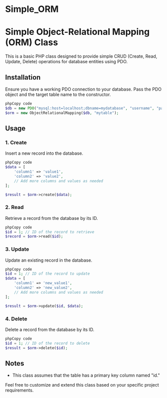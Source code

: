 # Simple_ORM

# **Simple Object-Relational Mapping (ORM) Class**

This is a basic PHP class designed to provide simple CRUD (Create, Read, Update, Delete) operations for database entities using PDO.

## **Installation**

Ensure you have a working PDO connection to your database. Pass the PDO object and the target table name to the constructor.

```php
phpCopy code
$db = new PDO("mysql:host=localhost;dbname=mydatabase", "username", "password");
$orm = new ObjectRelationalMapping($db, "mytable");
```

## **Usage**

### **1. Create**

Insert a new record into the database.

```php
phpCopy code
$data = [
    'column1' => 'value1',
    'column2' => 'value2',
    // Add more columns and values as needed
];

$result = $orm->create($data);
```

### **2. Read**

Retrieve a record from the database by its ID.

```php
phpCopy code
$id = 1; // ID of the record to retrieve
$record = $orm->read($id);
```

### **3. Update**

Update an existing record in the database.

```php
phpCopy code
$id = 1; // ID of the record to update
$data = [
    'column1' => 'new_value1',
    'column2' => 'new_value2',
    // Add more columns and values as needed
];

$result = $orm->update($id, $data);
```

### **4. Delete**

Delete a record from the database by its ID.

```php
phpCopy code
$id = 1; // ID of the record to delete
$result = $orm->delete($id);
```

## **Notes**

- This class assumes that the table has a primary key column named "id."

Feel free to customize and extend this class based on your specific project requirements.